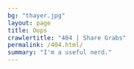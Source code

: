 ```yaml
---
bg: "thayer.jpg"
layout: page
title: Oops
crawlertitle: "404 | Share Grabs"
permalink: /404.html/
summary: "I'm a useful nerd."
---
```

